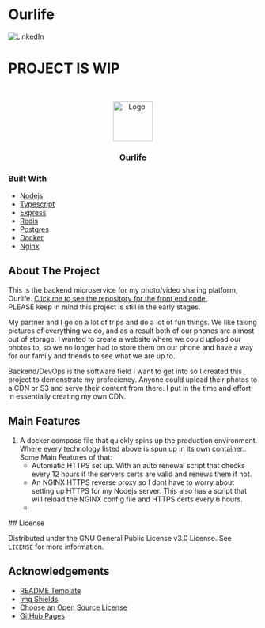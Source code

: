# Ourlife
[![LinkedIn][linkedin-shield]][linkedin-url]


# PROJECT IS WIP
<!-- PROJECT LOGO -->
<br />
<p align="center">
  <a href="https://github.com/othneildrew/Best-README-Template">
    <img src="images/logo.png" alt="Logo" width="80" height="80">
  </a>

  <h3 align="center">Ourlife</h3>

### Built With

* [Nodejs](https://nodejs.org)
* [Typescript](https://www.typescriptlang.org/docs/)
* [Express](https://expressjs.com/)
* [Redis](https://github.com/NodeRedis/node-redis)
* [Postgres](https://www.postgresql.org/docs/13/index.html)
* [Docker](https://docs.docker.com/)
* [Nginx](http://nginx.org/en/docs/)

<!-- ABOUT THE PROJECT -->
## About The Project
This is the backend microservice for my photo/video sharing platform, Ourlife. 
<a target="_blank" rel="noopener noreferrer" href="https://github.com/alexbenko/ourlife-fe">Click me to see the repository for the front end code.</a> 
</br>
PLEASE keep in mind this project is still in the early stages.

My partner and I go on a lot of trips and do a lot of fun things. We like taking pictures of everything we do, and as a result both of our phones are almost out of storage. I wanted to create a website where we could upload our photos to, so we no longer had to store them on our phone and have a way for our family and friends to see what we are up to. 

Backend/DevOps is the software field I want to get into so I created this project to demonstrate my profeciency. Anyone could upload their photos to a CDN or S3 and serve their content from there. I put in the time and effort in essentially creating my own CDN. 


<!-- MAIN FEATURES -->
## Main Features
<ol>
  <li>
    A docker compose file that quickly spins up the production environment. Where every technology listed above is spun up in its own container.. Some Main Features of that:
    <ul>
      <li>Automatic HTTPS set up. With an auto renewal script that checks every 12 hours if the servers certs are valid and renews them if not.</li>
      <li>An NGINX HTTPS reverse proxy so I dont have to worry about setting up HTTPS for my Nodejs server. This also has a script that will reload the NGINX config file and HTTPS certs every 6 hours. </li>
      <li></li>
    </ul>
  </li>
</ol>
<!-- LICENSE -->
## License

Distributed under the GNU General Public License v3.0 License. See `LICENSE` for more information.

<!-- ACKNOWLEDGEMENTS -->
## Acknowledgements
* [README Template](https://github.com/othneildrew/Best-README-Template/blob/master/README.md)
* [Img Shields](https://shields.io)
* [Choose an Open Source License](https://choosealicense.com)
* [GitHub Pages](https://pages.github.com)

[linkedin-shield]: https://img.shields.io/badge/-LinkedIn-black.svg?style=for-the-badge&logo=linkedin&colorB=555
[linkedin-url]: https://www.linkedin.com/in/alexander-benko-06b99a1a4/
[product-screenshot]: images/screenshot.png
